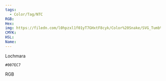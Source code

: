 ```yaml
---
tags:
  - Color/Tag/NTC
RGB:
Hex:
img: https://filedn.com/l0hpzxl1f01yT7GHxtF8cyk/Color%20Snake/SVG_Tumb%20Mass%20No%20Name/007EC7.svg
CMYK:
HSL:
Name:
---
```

Lochmara
```palette
#007EC7
```
RGB

